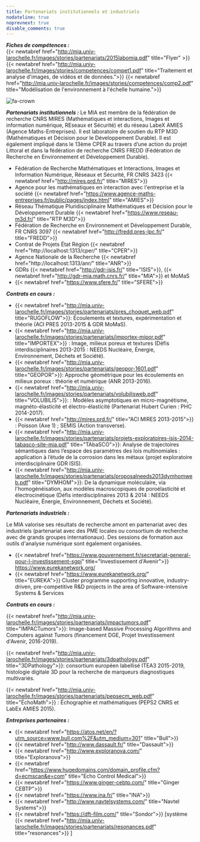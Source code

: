 ```yaml
---
title: Partenariats institutionnels et industriels
nodateline: true
noprevnext: true
disable_comments: true
---
```

***Fiches de compétences :***  
{{< newtabref  href="http://mia.univ-larochelle.fr/images/stories/partenariats/2015labomia.pdf" title="Flyer" >}}  
{{< newtabref  href="http://mia.univ-larochelle.fr/images/stories/competences/compet1.pdf" title="Traitement et analyse d'images, de vidéos et de données.">}}
{{< newtabref  href="http://mia.univ-larochelle.fr/images/stories/competences/comp2.pdf" title="Modélisation de l'environnement à l'échelle humaine.">}}

![fa-crown](/images/bpifrance.PNG)

***Partenariats institutionnels :***
Le MIA est membre de la fédération de recherche CNRS MIRES (Mathématiques et interactions, Images et information numérique, REseaux et Sécurité) et du réseau LabeX AMIES (Agence Maths-Entreprises). Il est laboratoire de soutien du RTP M3D (Mathématiques et Décision pour le Développement Durable). Il est également impliqué dans le 13ème CPER au travers d’une action du projet Littoral et dans la fédération de recherche CNRS FREDD (Fédération de Recherche en Environnement et Développement Durable).

- Fédération de Recherche Mathématiques et Interactions, Images et Information Numérique, Réseaux et Sécurité, FR CNRS 3423 {{< newtabref  href="http://mires.prd.fr/" title="MIRES">}}
- Agence pour les mathématiques en interaction avec l'entreprise et la société {{< newtabref  href="https://www.agence-maths-entreprises.fr/public/pages/index.html" title="AMIES">}}  
- Réseau Thématique Pluridisciplinaire Mathématiques et Décision pour le Développement Durable {{< newtabref  href="https://www.reseau-m3d.fr/" title="RTP M3D">}}    
- Fédération de Recherche en Environnement et Développement Durable, FR CNRS 3097 {{< newtabref  href="http://fredd.pres-lpc.fr/" title="FREDD">}}
- Contrat de Projets État Région {{< newtabref  href="http://localhost:1313/cper/" title="CPER">}}
- Agence Nationale de la Recherche {{< newtabref  href="http://localhost:1313/anr/" title="ANR">}}
- GDRs {{< newtabref  href="http://gdr-isis.fr/" title="ISIS">}}, {{< newtabref  href="http://gdr-mia.math.cnrs.fr/" title="MIA">}} et MoMaS
- {{< newtabref  href="https://www.sfere.fr/" title="SFERE">}}

***Contrats en cours :***

- {{< newtabref  href="http://mia.univ-larochelle.fr/images/stories/partenariats/pres_choquet_web.pdf" title="RUGOFLOW">}}: Écoulements et textures, expérimentation et théorie (ACI PRES 2013-2015 & GDR MoMaS).
- {{< newtabref  href="http://mia.univ-larochelle.fr/images/stories/partenariats/importex-mipor.pdf" title="IMPORTEX">}} : Image, milieux poreux et textures (Défis interdisciplinaires 2013-2015 : NEEDS Nucléaire, Énergie, Environnement, Déchets et Société).
- {{< newtabref  href="http://mia.univ-larochelle.fr/images/stories/partenariats/geopor-1601.pdf" title="GEOPOR">}}: Approche géométrique pour les écoulements en milieux poreux : théorie et numérique (ANR 2013-2016).
- {{< newtabref  href="http://mia.univ-larochelle.fr/images/stories/partenariats/volubilisweb.pdf" title="VOLUBILIS">}}: : Modèles asymptotiques en micro-magnétisme, magnéto-élasticité et électro-élasticité (Partenariat Hubert Curien : PHC 2014-2017).
- {{< newtabref  href="http://mires.prd.fr/" title="ACI MIRES 2013-2015">}} : Poisson (Axe 1) ; SEMIS (Action transverse).
- {{< newtabref  href="http://mia.univ-larochelle.fr/images/stories/partenariats/projets-exploratoires-isis-2014-tabasco-site-mia.pdf" title="TAbaSCO">}}: Analyse de trajectoires sémantiques dans l’espace des paramètres des lois multinomiales : application à l’étude de la corrosion dans les métaux (projet exploratoire interdisciplinaire GDR ISIS).
- {{< newtabref  href="http://mia.univ-larochelle.fr/images/stories/partenariats/proposalneeds2013dymhomweb.pdf" title="DYMHOM">}}: De la dynamique moléculaire, via l'homogénéisation, aux modèles macroscopiques de poroélasticité et électrocinétique (Défis interdisciplinaires 2013 & 2014 : NEEDS Nucléaire, Énergie, Environnement, Déchets et Société).

***Partenariats industriels :***

Le MIA valorise ses résultats de recherche amont en partenariat avec des industriels (partenariat avec des PME locales ou consortium de recherche avec de grands groupes internationaux). Des sessions de formation aux outils d'analyse numérique sont également organisées.

- {{< newtabref  href="https://www.gouvernement.fr/secretariat-general-pour-l-investissement-sgpi" title="Investissement d'Avenir">}}   https://www.eurekanetwork.org/
- {{< newtabref  href="https://www.eurekanetwork.org/" title="EUREKA">}}  Cluster programme supporting innovative, industry-driven, pre-competitive R&D projects in the area of Software-intensive Systems & Services

***Contrats en cours :***

{{< newtabref  href="http://mia.univ-larochelle.fr/images/stories/partenariats/impactumors.pdf" title="IMPACTumors">}}: Image-based Massive Processing Algorithms and Computers against Tumors (financement DGE, Projet Investissement d'Avenir, 2016-2019).

{{< newtabref  href="http://mia.univ-larochelle.fr/images/stories/partenariats/3dpathology.pdf" title="3DPathology">}}: consortium européen labellisé ITEA3 2015-2019, histologie digitale 3D pour la recherche de marqueurs diagnostiques multivariés.

{{< newtabref  href="http://mia.univ-larochelle.fr/images/stories/partenariats/pepsecm_web.pdf" title="ÉchoMath">}} : Échographie et mathématiques (PEPS2 CNRS et LabEx AMIES 2015).

***Entreprises partenaires :***
- {{< newtabref  href="https://atos.net/en/?utm_source=www.bull.com%2F&utm_medium=301" title="Bull">}}
- {{< newtabref  href="http://www.dassault.fr/" title="Dassault">}}
- {{< newtabref  href="http://www.exploranova.com/" title="Exploranova">}}
- {{< newtabref  href="https://www.hugedomains.com/domain_profile.cfm?d=ecmscan&e=com" title="Echo Control Medical">}}
- {{< newtabref  href="https://www.ginger-cebtp.com/" title="Ginger CEBTP">}}
- {{< newtabref  href="https://www.ina.fr/" title="INA">}}
- {{< newtabref  href="http://www.navtelsystems.com/" title="Navtel Systems">}}
- {{< newtabref  href="https://dft-film.com/" title="Sondor">}}  [système {{< newtabref  href="http://mia.univ-larochelle.fr/images/stories/partenariats/resonances.pdf" title="resonances">}} ]
